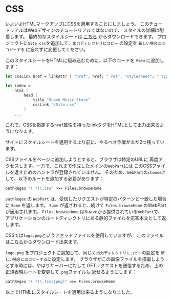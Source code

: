 CSS
===

いよいよHTMLマークアップにCSSを適用することにしましょう。
このチュートリアルはWebデザインのチュートリアルではないので、
スタイルの詳細は割愛します。
最終的なスタイルシートは [こちら][css] からダウンロードできます。
プロジェクトに`Site.css`を追加して、`出力ディレクトリにコピー` の設定を
`新しい場合にはコピーする` に忘れずに変更してください。

このスタイルシートをHTMLに組み込むために、以下のコードを
`View` に追加します：

````fsharp
let cssLink href = linkAttr [ "href", href; " rel", "stylesheet"; " type", "text/css" ]

let index =
    html [
        head [
            title "Suave Music Store"
            cssLink "/Site.css"
        ]
    ...
````

これで、CSSを指定する`href`属性を持ったlinkタグをHTMLとして出力出来るようになります。

サイトにスタイルシートを適用するより前に、やるべき作業がまだ2つ残っています。

CSSファイルをページに追加しようとすると、ブラウザは特定のURLに
再度アクセスします。一方で、これまで作成したメインの`WebPart`には
このCSSファイルを返すためのハンドラが登録されていません。
そのため、`WebPart`の`choose`として、以下のルートを追加する必要があります：

````fsharp
pathRegex "(.*)\.css" >>= Files.browseHome
````

`pathRegex` の `WebPart` は、受信したリクエストが特定のパターンと一致した場合に
`Some` を返します。
`Some` が返されると、続けて `Files.browseHome` のWebPartが適用されます。
`Files.browseHome` はSuaveから提供されている`WebPart`で、
アプリケーションのルートディレクトリにある静的ファイルを応答本文として返します。

CSSでは`logo.png`というアセットファイルを使用していますが、
このファイルは[こちら][logo]からダウンロード出来ます。

`logo.png` をプロジェクトに追加して、同じく`出力ディレクトリにコピー`の設定を
`新しい場合にはコピーする`に設定します。
ブラウザがこの画像ファイルを描画しようとする時には、やはりサーバーに対して
GETリクエストを送信するため、上の正規表現ルートを変更して`.png`ファイルも
返せるようにします：

````fsharp
pathRegex "(.*)\.(css|png)" >>= Files.browseHome
````

以上でHTMLにスタイルシートを適用出来るようになりました。

[css]: https://raw.githubusercontent.com/theimowski/SuaveMusicStore/master/Site.css
[logo]: https://raw.githubusercontent.com/theimowski/SuaveMusicStore/master/logo.png

